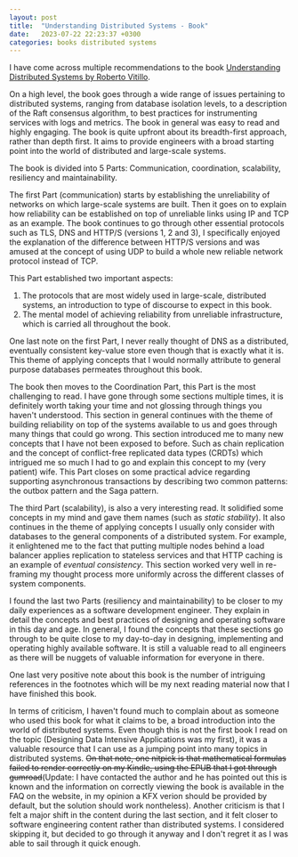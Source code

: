 ```yaml
---
layout: post
title:  "Understanding Distributed Systems - Book"
date:   2023-07-22 22:23:37 +0300
categories: books distributed systems
---
```


I have come across multiple recommendations to the book [Understanding
Distributed Systems by Roberto
Vitillo](https://understandingdistributed.systems/). 

On a high level, the book goes through a wide range of issues pertaining to
distributed systems, ranging from database isolation levels, to a description
of the Raft consensus algorithm, to best practices for instrumenting services
with logs and metrics. The book in general was easy to read and highly
engaging. The book is quite upfront about its breadth-first approach, rather
than depth first. It aims to provide engineers with a broad starting point into
the world of distributed and large-scale systems.

The book is divided into 5 Parts: Communication, coordination, scalability,
resiliency and maintainability.

The first Part (communication) starts by establishing the unreliability of
networks on which large-scale systems are built. Then it goes on to explain how
reliability can be established on top of unreliable links using IP and TCP as
an example. The book continues to go through other essential protocols such as
TLS, DNS and HTTP/S (versions 1, 2 and 3), I specifically enjoyed the
explanation of the difference between HTTP/S versions and was amused at the
concept of using UDP to build a whole new reliable network protocol instead of
TCP.

This Part established two important aspects: 
1. The protocols that are most widely used in large-scale, distributed systems,
   an introduction to type of discourse to expect in this book.
2. The mental model of achieving reliability from unreliable infrastructure,
   which is carried all throughout the book.

One last note on the first Part, I never really thought of DNS as a
distributed, eventually consistent key-value store even though that is exactly
what it is. This theme of applying concepts that I would normally attribute to
general purpose databases permeates throughout this book. 

The book then moves to the Coordination Part, this Part is the most challenging
to read. I have gone through some sections multiple times, it is definitely
worth taking your time and not glossing through things you haven't understood.
This section in general continues with the theme of building reliability on top
of the systems available to us and goes through many things that could go
wrong. This section introduced me to many new concepts that I have not been
exposed to before. Such as chain replication and the concept of conflict-free
replicated data types (CRDTs) which intrigued me so much I had to go and
explain this concept to my (very patient) wife. This Part closes on some
practical advice regarding supporting asynchronous transactions by describing
two common patterns: the outbox pattern and the Saga pattern.

The third Part (scalability), is also a very interesting read. It solidified
some concepts in my mind and gave them names (such as _static stability_). It
also continues in the theme of applying concepts I usually only consider with
databases to the general components of a distributed system. For example, it
enlightened me to the fact that putting multiple nodes behind a load balancer
applies replication to stateless services and that HTTP caching is an example
of _eventual consistency_. This section worked very well in re-framing my
thought process more uniformly across the different classes of system
components.

I found the last two Parts (resiliency and maintainability) to be closer to my
daily experiences as a software development engineer. They explain in detail
the concepts and best practices of designing and operating software in this day
and age. In general, I found the concepts that these sections go through to be
quite close to my day-to-day in designing, implementing and operating highly
available software. It is still a valuable read to all engineers as there will
be nuggets of valuable information for everyone in there.

One last very positive note about this book is the number of intriguing
references in the footnotes which will be my next reading material now that I
have finished this book.

In terms of criticism, I haven't found much to complain about as someone who
used this book for what it claims to be, a broad introduction into the world of
distributed systems. Even though this is not the first book I read on the topic
(Designing Data Intensive Applications was my first), it was a valuable
resource that I can use as a jumping point into many topics in distributed
systems. ~~On that note, one nitpick is that mathematical formulas failed to
render correctly on my Kindle, using the EPUB that I got through
gumroad~~(Update: I have contacted the author and he has pointed out this is
known and the information on correctly viewing the book is available in the FAQ
on the website, in my opinion a KFX verion should be provided by default, but
the solution should work nontheless). Another criticism is that I felt a major
shift in the content during the last section, and it felt closer to software
engineering content rather than distributed systems. I considered skipping it,
but decided to go through it anyway and I don't regret it as I was able to sail
through it quick enough.

